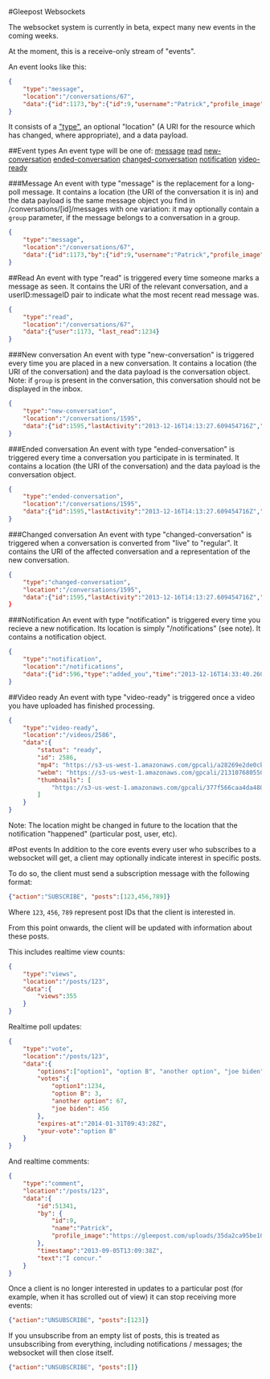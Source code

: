#Gleepost Websockets

The websocket system is currently in beta, expect many new events in the coming weeks.

At the moment, this is a receive-only stream of "events". 

An event looks like this:

```json
{
	"type":"message",
	"location":"/conversations/67",
	"data":{"id":1173,"by":{"id":9,"username":"Patrick","profile_image":"https://s3-eu-west-1.amazonaws.com/gpimg/59bdb3c4a4151cc7ab41137eecbcc4d461291f72cfd6b6516b12de00a7ad1a94.jpg"},"text":"testing12345678901234","timestamp":"2013-12-12T15:20:54.665361234Z","seen":false}
}
```

It consists of a ["type"](#event-types), an optional "location" (A URI for the resource which has changed, where appropriate), and a data payload.


##Event types
An event type will be one of: [message](#message) [read](#read) [new-conversation](#new-conversation) [ended-conversation](#ended-conversation) [changed-conversation](#changed-conversation) [notification](#notification) [video-ready](#video-ready)

###Message
An event with type "message" is the replacement for a long-poll message. It contains a location (the URI of the conversation it is in) and the data payload is the same message object you find in /conversations/[id]/messages with one variation: it may optionally contain a `group` parameter, if the message belongs to a conversation in a group.

```json
{
	"type":"message",
	"location":"/conversations/67",
	"data":{"id":1173,"by":{"id":9,"username":"Patrick","profile_image":"https://s3-eu-west-1.amazonaws.com/gpimg/59bdb3c4a4151cc7ab41137eecbcc4d461291f72cfd6b6516b12de00a7ad1a94.jpg"},"text":"testing12345678901234","timestamp":"2013-12-12T15:20:54.665361234Z","seen":false}
}
```

##Read
An event with type "read" is triggered every time someone marks a message as seen. It contains the URI of the relevant conversation, and a userID:messageID pair to indicate what the most recent read message was.
```json
{
	"type":"read",
	"location":"/conversations/67",
	"data":{"user":1173, "last_read":1234}
}

```

###New conversation
An event with type "new-conversation" is triggered every time you are placed in a new conversation. It contains a location (the URI of the conversation) and the data payload is the conversation object.
Note: if `group` is present in the conversation, this conversation should not be displayed in the inbox.
```json
{
	"type":"new-conversation",
	"location":"/conversations/1595",
	"data":{"id":1595,"lastActivity":"2013-12-16T14:13:27.609454716Z","participants":[{"id":2147,"username":"PaulLoran","profile_image":""},{"id":9,"username":"Patrick","profile_image":"https://s3-eu-west-1.amazonaws.com/gpimg/59bdb3c4a4151cc7ab41137eecbcc4d461291f72cfd6b6516b12de00a7ad1a94.jpg"}],"expiry":{"time":"2013-12-16T14:23:27.609455414Z","ended":false}}
}
```

###Ended conversation
An event with type "ended-conversation" is triggered every time a conversation you participate in is terminated. It contains a location (the URI of the conversation) and the data payload is the conversation object.
```json
{
	"type":"ended-conversation",
	"location":"/conversations/1595",
	"data":{"id":1595,"lastActivity":"2013-12-16T14:13:27.609454716Z","participants":[{"id":2147,"username":"PaulLoran","profile_image":""},{"id":9,"username":"Patrick","profile_image":"https://s3-eu-west-1.amazonaws.com/gpimg/59bdb3c4a4151cc7ab41137eecbcc4d461291f72cfd6b6516b12de00a7ad1a94.jpg"}],"expiry":{"time":"2013-12-16T14:23:27.609455414Z","ended":true}}
}
```

###Changed conversation
An event with type "changed-conversation" is triggered when a conversation is converted from "live" to "regular".
It contains the URI of the affected conversation and a representation of the new conversation.
```json
{
	"type":"changed-conversation",
	"location":"/conversations/1595",
	"data":{"id":1595,"lastActivity":"2013-12-16T14:13:27.609454716Z","participants":[{"id":2147,"username":"PaulLoran","profile_image":""},{"id":9,"username":"Patrick","profile_image":"https://s3-eu-west-1.amazonaws.com/gpimg/59bdb3c4a4151cc7ab41137eecbcc4d461291f72cfd6b6516b12de00a7ad1a94.jpg"}]}}
}
```

###Notification
An event with type "notification" is triggered every time you recieve a new notification. Its location is simply "/notifications" (see note). It contains a notification object.
```json
{
	"type":"notification",
	"location":"/notifications",
	"data":{"id":596,"type":"added_you","time":"2013-12-16T14:33:40.260990792Z","user":{"id":2395,"username":"TestingUser","profile_image":"https://s3-eu-west-1.amazonaws.com/gpimg/5c780da1230506100f037abf88d74d88cb0556510c49af40c95ee02e0a35ad57.png"}}
}
```

##Video ready
An event with type "video-ready" is triggered once a video you have uploaded has finished processing. 
```json
{
	"type":"video-ready",
	"location":"/videos/2586",
	"data":{
		"status": "ready",
		"id": 2586,
		"mp4": "https://s3-us-west-1.amazonaws.com/gpcali/a28269e2de0cb2b5ca9a36a55e9b7ccaf1ae46e4cedc5054ba9667b31c4ccb9b.mp4",
		"webm": "https://s3-us-west-1.amazonaws.com/gpcali/213107680550e4964c2d25c5999d9709d1d94c138b35d394c60b851ef69b0dc0.webm",
		"thumbnails": [
			"https://s3-us-west-1.amazonaws.com/gpcali/377f566caa4da4806a66795ce9241eee54f1b3be7c4ff5b32b6b526f08fdd449.jpg"
		]
	}
}
```

Note: The location might be changed in future to the location that the notification "happened" (particular post, user, etc).

#Post events
In addition to the core events every user who subscribes to a websocket will get, a client may optionally indicate interest in specific posts.

To do so, the client must send a subscription message with the following format:

```json
{"action":"SUBSCRIBE", "posts":[123,456,789]}
```
Where `123`, `456`, `789` represent post IDs that the client is interested in.

From this point onwards, the client will be updated with information about these posts.

This includes realtime view counts:

```json
{
	"type":"views",
	"location":"/posts/123",
	"data":{
		"views":355
	}
}
```

Realtime poll updates:

```json
{
	"type":"vote",
	"location":"/posts/123",
	"data":{	
		"options":["option1", "option B", "another option", "joe biden"],
		"votes":{
			"option1":1234,
			"option B": 3,
			"another option": 67,
			"joe biden": 456
		},
		"expires-at":"2014-01-31T09:43:28Z",
		"your-vote":"option B"
	}
}
```

And realtime comments:

```json
{
	"type":"comment",
	"location":"/posts/123",
	"data":{
		"id":51341,
		"by": {
			"id":9,
			"name":"Patrick",
			"profile_image":"https://gleepost.com/uploads/35da2ca95be101a655961e37cc875b7b.png"
		},
		"timestamp":"2013-09-05T13:09:38Z",
		"text":"I concur."
	}
}
```

Once a client is no longer interested in updates to a particular post (for example, when it has scrolled out of view) it can stop receiving more events:

```json
{"action":"UNSUBSCRIBE", "posts":[123]}
```

If you unsubscribe from an empty list of posts, this is treated as unsubscribing from everything, including notifications / messages; the websocket will then close itself.

```json
{"action":"UNSUBSCRIBE", "posts":[]}
```
